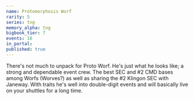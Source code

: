 ```yaml
---
name: Protomorphosis Worf
rarity: 5
series: tng
memory_alpha: tng
bigbook_tier: 7
events: 16
in_portal:
published: true
---
```


There's not much to unpack for Proto Worf. He's just what he looks like; a strong and dependable event crew. The best SEC and #2 CMD bases among Worfs (Worves?) as well as sharing the #2 Klingon SEC with Janeway. With traits he's well into double-digit events and will basically live on your shuttles for a long time.
